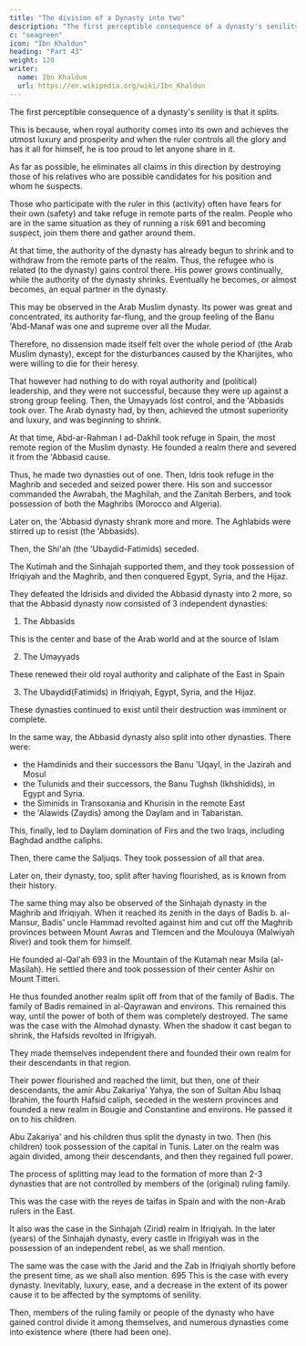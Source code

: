 ```yaml
---
title: "The division of a Dynasty into two"
description: "The first perceptible consequence of a dynasty's senility is that it splits"
c: "seagreen"
icon: "Ibn Khaldun"
heading: "Part 43"
weight: 120
writer:
  name: Ibn Khaldun
  url: https://en.wikipedia.org/wiki/Ibn_Khaldun
---
```



The first perceptible consequence of a dynasty's senility is that it splits. 

This is because, when royal authority comes into its own and achieves the utmost luxury and prosperity and when the ruler controls all the glory and has it all for himself, he is too proud to let anyone share in it. 

As far as possible, he eliminates all claims in this direction by destroying those of his relatives who are
possible candidates for his position and whom he suspects.

Those who participate with the ruler in this (activity) often have fears for their own (safety) and take refuge in remote parts of the realm. People who are in the same situation as they of running a risk 691 and becoming suspect, join them
there and gather around them. 

At that time, the authority of the dynasty has already begun to shrink and to withdraw from the remote parts of the realm. Thus, the refugee who is related (to the dynasty) gains control there. His power grows
continually, while the authority of the dynasty shrinks. Eventually he becomes, or
almost becomes, an equal partner in the dynasty.

This may be observed in the Arab Muslim dynasty. Its power was great and concentrated, its authority far-flung, and the group feeling of the Banu 'Abd-Manaf was one and supreme over all the Mudar. 

Therefore, no dissension made itself felt over the whole period of (the Arab Muslim dynasty), except for the disturbances
caused by the Kharijites, who were willing to die for their heresy. 

That however had nothing to do with royal authority and (political) leadership, and they were not
successful, because they were up against a strong group feeling. Then, the Umayyads lost control, and the 'Abbasids took over. The Arab dynasty had, by then, achieved the utmost superiority and luxury, and was beginning to shrink. 

At that time, Abd-ar-Rahman I ad-Dakhil took refuge in Spain, the most remote region of the Muslim dynasty. He founded a realm there and severed it from the 'Abbasid cause. 

Thus, he made two dynasties out of one. Then, Idris took refuge in the Maghrib and seceded and seized power there. His son and successor commanded the Awrabah, the Maghilah, and the Zanitah Berbers, and took possession of both the
Maghribs (Morocco and Algeria).

Later on, the 'Abbasid dynasty shrank more and more. The Aghlabids were stirred up to resist (the 'Abbasids). 

Then, the Shi'ah (the 'Ubaydid-Fatimids) seceded.

The Kutimah and the Sinhajah supported them, and they took possession of Ifriqiyah and the Maghrib, and then conquered Egypt, Syria, and the Hijaz. 

They defeated the Idrisids and divided the Abbasid dynasty into 2 more, so that the Abbasid dynasty now consisted of 3 independent dynasties: 

1. The Abbasids

This is the center and base of the Arab world and at the source of Islam

2. The Umayyads

These renewed their old royal authority and caliphate of the East in Spain

3. The Ubaydid(Fatimids) in Ifriqiyah, Egypt, Syria, and the Hijaz. 

These dynasties continued to exist until their destruction was imminent or complete.


In the same way, the Abbasid dynasty also split into other dynasties. There were:
- the Hamdinids and their successors the Banu 'Uqayl, in the Jazirah and Mosul
- the Tulunids and their successors, the Banu Tughsh (Ikhshidids), in Egypt and Syria. 
- the Siminids in Transoxania and Khurisin in the remote East
- the 'Alawids (Zaydis) among the Daylam and in Tabaristan. 

This, finally, led to Daylam domination of Firs and the two Iraqs, including Baghdad andthe caliphs. 

Then, there came the Saljuqs. They took possession of all that area.

Later on, their dynasty, too, split after having flourished, as is known from their
history.

The same thing may also be observed of the Sinhajah dynasty in the Maghrib and Ifriqiyah. When it reached its zenith in the days of Badis b. al-Mansur, <!-- 692 --> Badis' uncle Hammad revolted against him and cut off the Maghrib provinces
between Mount Awras and Tlemcen and the Moulouya (Malwiyah River) and took them for himself. 

He founded al-Qal'ah 693 in the Mountain of the Kutamah near Msila (al-Masilah). He settled there and took possession of their center Ashir on Mount Titteri. 

He thus founded another realm split off from that of the family of Badis. The family of Badis remained in al-Qayrawan and environs. This remained this way, until the power of both of them was completely destroyed.
The same was the case with the Almohad dynasty. When the shadow it cast
began to shrink, the Hafsids revolted in Ifrigiyah. 

They made themselves independent there and founded their own realm for their descendants in that region.

Their power flourished and reached the limit, but then, one of their descendants, the amir Abu Zakariya' Yahya, the son of Sultan Abu Ishaq Ibrahim, the fourth Hafsid caliph, seceded in the western provinces and founded a new realm in Bougie and
Constantine and environs. He passed it on to his children. 

Abu Zakariya' and his children thus split the dynasty in two. Then (his children) took possession of the capital in Tunis. Later on the realm was again divided, among their descendants, and then they regained full power.

The process of splitting may lead to the formation of more than 2-3 dynasties that are not controlled by members of the (original) ruling family. 

This was the case with the reyes de taifas in Spain and with the non-Arab rulers in the East. 

It also was the case in the Sinhajah (Zirid) realm in Ifriqiyah. In the later (years) of the Sinhajah dynasty, every castle in Ifrigiyah was in the possession of an independent rebel, as we shall mention. <!-- 694 --> 

The same was the case with the Jarid and the Zab in Ifriqiyah shortly before the present time, as we shall also mention. 695
This is the case with every dynasty. Inevitably, luxury, ease, and a decrease
in the extent of its power cause it to be affected by the symptoms of senility. 

Then, members of the ruling family or people of the dynasty who have gained control divide it among themselves, and numerous dynasties come into existence where (there had been one).

<!-- God inherits the earth and whomever is upon it. -->
